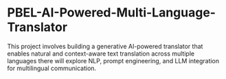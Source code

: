 # PBEL-AI-Powered-Multi-Language-Translator
This project involves building a generative AI-powered translator that enables natural and context-aware text translation across multiple languages there will explore NLP, prompt engineering, and LLM integration for multilingual communication.
